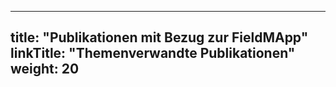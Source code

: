 
---
title: "Publikationen mit Bezug zur FieldMApp"
linkTitle: "Themenverwandte Publikationen"
weight: 20
---
